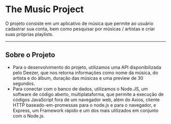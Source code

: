 # The Music Project

O projeto consiste em um aplicativo de música que permite ao usuário cadastrar sua conta, bem como pesquisar por músicas / artistas e criar suas próprias playlists.

---

## Sobre o Projeto

* Para o desenvolvimento do projeto, utilizamos uma API disponibilizada pelo Deezer, que nos retorna informações como nome da música, do artista e do álbum, duração das músicas e uma preview de 30 segundos. 
* Para conectar com o banco de dados, utilizamos o Node.JS, um software de código aberto, multiplataforma, que permite a execução de códigos JavaScript fora de um navegador web, além do Axios, cliente HTTP baseado-em-promessas para o node.js e para o navegador, e Express, um Framework rápido e um dos mais utilizados em conjunto com o Node.js.
